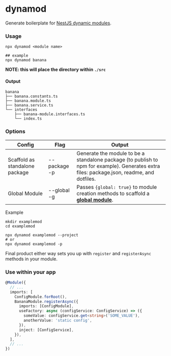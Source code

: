 # dynamod

Generate boilerplate for [NestJS dynamic modules](https://docs.nestjs.com/fundamentals/dynamic-modules#dynamic-modules).

### Usage
```shell
npx dynamod <module name>

## example
npx dynamod banana
```
**NOTE: this will place the directory within `./src`**

#### Output
```shell
banana
├── banana.constants.ts
├── banana.module.ts
├── banana.service.ts
└── interfaces
    ├── banana-module.interfaces.ts
    └── index.ts
```

### Options

| Config | Flag | Output |                                                                                                       
|--------|------|--------|
| Scaffold as standalone package| --package -p | Generate the module to be a standalone package (to publish to npm for example). Generates extra files: package.json, readme, and dotfiles. |
| Global Module | --global -g  | Passes `{global: true}` to module creation methods to scaffold a [**global module**](https://docs.nestjs.com/modules#global-modules).                                               |

Example
```shell
mkdir examplemod
cd examplemod

npx dynamod examplemod --project
# or
npx dynamod examplemod -p
```

Final product either way sets you up with `register` and `registerAsync` methods in your module.

### Use within your app
```typescript
@Module({
  // ...
  imports: [
    ConfigModule.forRoot(),
    BananaModule.registerAsync({
      imports: [ConfigModule],
      useFactory: async (configService: ConfigService) => ({
        someValue: configService.get<string>('SOME_VALUE'),
        anotherValue: 'static config',
      }),
      inject: [ConfigService],
    }),
  ],
  // ...
})
```
